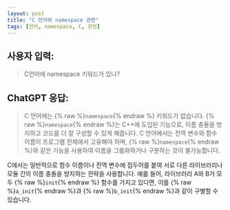```yaml
---
layout: post
title: "C 언어와 namespace 관련"
tags: [언어, namespace, C, 관련]
---
```


## 사용자 입력:
> C언어에 namespace 키워드가 있나?

## ChatGPT 응답:
> C 언어에는 {% raw %}`namespace`{% endraw %} 키워드가 없습니다. {% raw %}`namespace`{% endraw %}는 C++에 도입된 기능으로, 이름 충돌을 방지하고 코드를 더 잘 구성할 수 있게 해줍니다. C 언어에서는 전역 변수와 함수 이름이 프로그램 전체에서 고유해야 하며, {% raw %}`namespace`{% endraw %}와 같은 기능을 사용하여 이름을 그룹화하거나 구분하는 것이 불가능합니다.

C에서는 일반적으로 함수 이름이나 전역 변수에 접두어를 붙여 서로 다른 라이브러리나 모듈 간의 이름 충돌을 방지하는 전략을 사용합니다. 예를 들어, 라이브러리 A와 B가 모두 {% raw %}`init`{% endraw %} 함수를 가지고 있다면, 이를 {% raw %}`a_init`{% endraw %}과 {% raw %}`b_init`{% endraw %}과 같이 구별할 수 있습니다.

